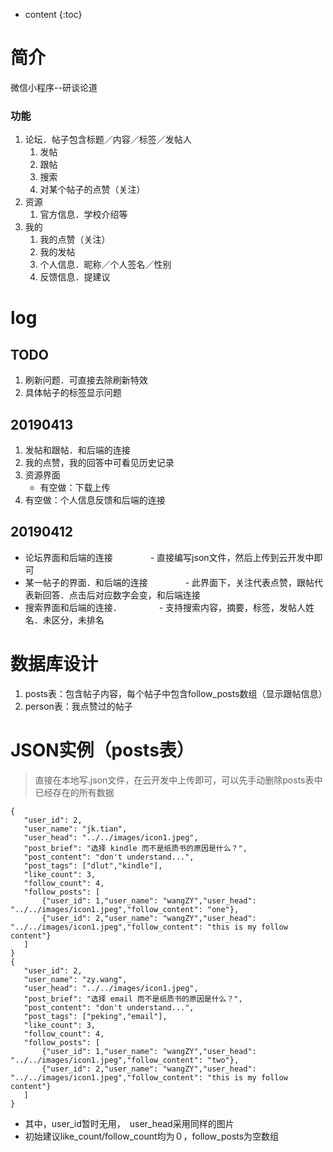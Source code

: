 * content
{:toc}

# 简介

微信小程序--研谈论道

### 功能
1. 论坛．帖子包含标题／内容／标签／发帖人
	1. 发帖
	2. 跟帖
	3. 搜索
	4. 对某个帖子的点赞（关注）
2. 资源
	1. 官方信息．学校介绍等
3. 我的
	1. 我的点赞（关注）
	2. 我的发帖
	3. 个人信息．昵称／个人签名／性别
	4. 反馈信息．提建议

# log

TODO
---
1. 刷新问题．可直接去除刷新特效
2. 具体帖子的标签显示问题

20190413
---
 1. 发帖和跟帖．和后端的连接
 2. 我的点赞，我的回答中可看见历史记录
 3. 资源界面
 	- 有空做：下载上传
 4. 有空做：个人信息反馈和后端的连接

20190412
---
- 论坛界面和后端的连接
　　　　- 直接编写json文件，然后上传到云开发中即可
- 某一帖子的界面．和后端的连接
　　　　- 此界面下，关注代表点赞，跟帖代表新回答．点击后对应数字会变，和后端连接
- 搜索界面和后端的连接．
　　　　- 支持搜索内容，摘要，标签，发帖人姓名．未区分，未排名

# 数据库设计
1. posts表：包含帖子内容，每个帖子中包含follow_posts数组（显示跟帖信息）
2. person表：我点赞过的帖子

 # JSON实例（posts表）
 > 直接在本地写.json文件，在云开发中上传即可，可以先手动删除posts表中已经存在的所有数据
 ```
{
    "user_id": 2,
    "user_name": "jk.tian",
    "user_head": "../../images/icon1.jpeg",
    "post_brief": "选择 kindle 而不是纸质书的原因是什么？",
    "post_content": "don't understand...",
    "post_tags": ["dlut","kindle"],
    "like_count": 3,
    "follow_count": 4,
    "follow_posts": [
        {"user_id": 1,"user_name": "wangZY","user_head": "../../images/icon1.jpeg","follow_content": "one"},
        {"user_id": 2,"user_name": "wangZY","user_head": "../../images/icon1.jpeg","follow_content": "this is my follow content"}
    ]
}
{
    "user_id": 2,
    "user_name": "zy.wang",
    "user_head": "../../images/icon1.jpeg",
    "post_brief": "选择 email 而不是纸质书的原因是什么？",
    "post_content": "don't understand...",
    "post_tags": ["peking","email"],
    "like_count": 3,
    "follow_count": 4,
    "follow_posts": [
        {"user_id": 1,"user_name": "wangZY","user_head": "../../images/icon1.jpeg","follow_content": "two"},
        {"user_id": 2,"user_name": "wangZY","user_head": "../../images/icon1.jpeg","follow_content": "this is my follow content"}
    ]
}
 ```
- 其中，user_id暂时无用，　user_head采用同样的图片
- 初始建议like_count/follow_count均为０，follow_posts为空数组